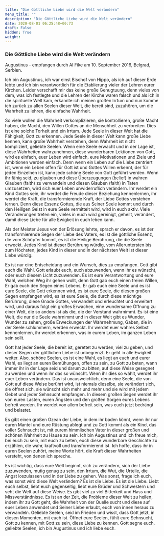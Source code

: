 ```yaml
---
title: "Die Göttliche Liebe wird die Welt verändern"
menu_title: ""
description: "Die Göttliche Liebe wird die Welt verändern"
date: 2020-08-01 06:25:48+00:73
draft: False
hidden: True
weight:
---
```

### Die Göttliche Liebe wird die Welt verändern

Augustinus - empfangen durch Al Fike am 10. September 2016, Belgrad, Serbien.

Ich bin Augustinus, ich war einst Bischof von Hippo, als ich auf dieser Erde lebte und ich bin verantwortlich für die Etablierung vieler der Lehren eurer Kirchen. Leider verschafft mir das keine große Genugtuung, denn vieles von dem, was ich festlegte und die Lehren der Kirche waren falsch und als ich in die spirituelle Welt kam, erkannte ich meinen großen Irrtum und nun komme ich zurück zu allen Seelen dieser Welt, die bereit sind, zuzuhören, um die Wahrheit zu lehren, die einfache Wahrheit.

So viele wollen die Wahrheit verkomplizieren, sie kontrollieren, große Macht haben, die Macht, den Willen Gottes an die Menschheit zu verbreiten. Dies ist eine solche Torheit und ein Irrtum. Jede Seele in dieser Welt hat die Fähigkeit, Gott zu erkennen. Jede Seele in dieser Welt kann große Liebe kennen, kann große Wahrheit verstehen, denn Wahrheit ist nicht kompliziert, geliebte Seelen. Wenn eine Seele erwacht und in der Lage ist, diese Wahrheiten wahrzunehmen, diese wunderbaren Lektionen von Gott, wird es einfach, euer Leben wird einfach, eure Motivationen und Ziele und Ambitionen werden einfach. Denn wenn ein Leben auf die Liebe zentriert ist, wenn ein Leben offen für Gott ist und Gottes Willen erkennt, der für jeden Einzelnen ist, kann jede schöne Seele von Gott geführt werden. Wenn ihr fähig seid, zu glauben und diese Überzeugungen (belief) in wahren Glauben (faith) zu verwandeln und diesen Glauben (faith) in Taten umzusetzen, wird sich euer Leben unwiderruflich verändern. Ihr werdet ein Kind Gottes sein, ihr werdet die Freude dieser Beziehung kennenlernen, ihr werdet die Kraft, die transformierende Kraft, der Liebe Gottes verstehen lernen. Denn diese Essenz Gottes, die aus Seiner Seele kommt und durch den Heiligen Geist in eure Seele vermittelt wird, wird in euch aktiv. Viele Veränderungen treten ein, vieles in euch wird gereinigt, geheilt, verändert, damit diese Liebe für alle Ewigkeit in euch leben kann.

Als der Meister Jesus von der Erlösung lehrte, sprach er davon, es ist der transformierende Segen der Liebe des Vaters, es ist die göttliche Essenz, die vom Schöpfer kommt, es ist die Heilige Berührung, die die Seele erweckt. Jedes Kind ist dieser Berührung würdig, vom Alleruntersten bis zum Höchsten, jedes Kind in dieser und in der nächsten Welt ist dieser Liebe würdig.

Es ist nur eine Entscheidung und ein Wunsch, dies zu empfangen. Gott gibt euch die Wahl. Gott erlaubt euch, euch abzuwenden, wenn ihr es wünscht, oder euch diesem Licht zuzuwenden. Es ist eure Verantwortung und eure Wahl, welchen Weg ihr gehen wollt, denn Gott gab euch einen freien Willen, Er gab euch den Segen eines Lebens, Er gab euch eine Seele und es ist eure Seele, die Gott erkennen wird, es ist eure Seele, die diesen großen Segen empfangen wird, es ist eure Seele, die durch diese mächtige Berührung, diese Gnade Gottes, verwandelt und erleuchtet und erweitert wird, und daraus folgt ein großes Erwachen, eine wundersame Öffnung zu einer Welt, die so anders ist als die, die der Verstand wahrnimmt. Es ist eine Welt, die nur die Seele wahrnimmt und in dieser Welt gibt es Wunder, Wunder zu sehen, große Erweckungen der Wahrnehmung, Gaben, die in der Seele schlummern, werden erweckt. Ihr werdet euer wahres Selbst kennenlernen, ihr werdet erkennen, was in eurem Leben, im ganzen Leben sein sollt.

Gott hat jeder Seele, die bereit ist, gerettet zu werden, viel zu geben, und dieser Segen der göttlichen Liebe ist unbegrenzt. Er geht in alle Ewigkeit weiter. Also, schöne Seelen, es ist eine Wahl, es liegt an euch und eurer Wahl, es liegt an euren Bemühungen, offen zu sein, zu Gott zu beten, wann immer ihr in der Lage seid und darum zu bitten, auf diese Weise gesegnet zu werden und wenn ihr das so wünscht. Wenn ihr dies so wählt, werdet ihr euer Leben verändern. Das ist unausweichlich, denn eine Seele, die von Gott auf diese Weise berührt wird, ist niemals dieselbe, sie verändert sich, sie öffnet sich, sie wünscht sich mehr und mehr und sie wird mit jedem Gebet und jeder Sehnsucht empfangen. In diesem großen Segen werdet ihr von euren Lasten, euren Ängsten und den großen Sorgen eures Lebens befreit werden. Ihr werdet von allem befreit sein, was euch jetzt bedrängt und belastet.

Es gibt einen großen Ozean der Liebe, in dem ihr baden könnt, wenn ihr nur euren Mantel und eure Rüstung ablegt und zu Gott kommt als ein Kind, das voller Sehnsucht ist, mit eurem himmlischen Vater in dieser großen und schönen Wahrheit zu Hause zu sein. Ich bin Augustinus und ich freue mich, bei euch zu sein, mit euch zu beten, euch diese wunderbare Geschichte zu erzählen, die wahr, kraftvoll und transformierend ist. Ich hoffe, dass ihr in euren Seelen zuhört, meine Worte hört, die Kraft dieser Wahrheiten versteht, von denen ich spreche.

Es ist wichtig, dass eure Welt beginnt, sich zu verändern, sich der Liebe zuzuwenden, mutig genug zu sein, den Irrtum, die Wut, die Urteile, die Angst loszulassen und in der Liebe zu gehen. Was sonst, frage ich euch, was sonst wird diese Welt verändern? Es ist die Liebe. Es ist die Liebe. Liebt euch selbst, liebt euch gegenseitig, liebt eure Brüder und Schwestern und seht die Welt auf diese Weise. Es gibt viel zu viel Bitterkeit und Hass und Missverständnisse. Es ist an der Zeit, die Probleme dieser Welt zu heilen, indem ihr zu Gott geht, die Wahrheit von der Quelle sucht und diese auf euer Leben anwendet und Seiner Liebe erlaubt, euch von innen heraus zu verwandeln. Geliebte Seelen, seid im Frieden und wisst, dass Gott jetzt, in diesen Momenten, mit euch ist. Öffnet eure Seelen, fühlt eure Sehnsucht, Gott zu kennen, mit Gott zu sein, diese Liebe zu kennen. Gott segne euch, geliebte Seelen, ich bin Augustinus und ich liebe euch.
